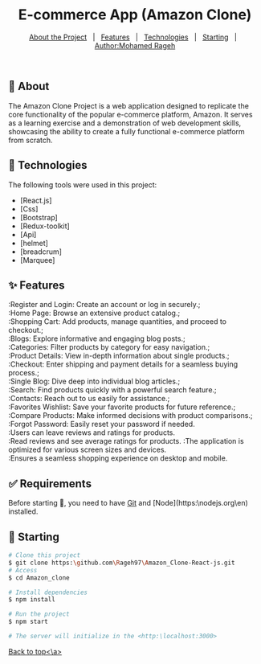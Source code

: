 <h1 align="center">E-commerce App (Amazon Clone)</h1>
<p align="center">
  <a href="#dart-about">About the Project</a> &#xa0; | &#xa0; 
  <a href="#sparkles-features">Features</a> &#xa0; | &#xa0;
  <a href="#rocket-technologies">Technologies</a> &#xa0; | &#xa0;
  <a href="#checkered_flag-starting">Starting</a> &#xa0; | &#xa0;
  <a href="https://github.com/Rageh97" target="_blank">Author:Mohamed Rageh</a>
</p>

<br>

## :dart: About

The Amazon Clone Project is a web application designed to replicate the core functionality of the popular e-commerce platform, Amazon. It serves as a learning exercise and a demonstration of web development skills, showcasing the ability to create a fully functional e-commerce platform from scratch.

## :rocket: Technologies

The following tools were used in this project:

- [React.js]
- [Css]
- [Bootstrap]
- [Redux-toolkit]
- [Api]
- [helmet]
- [breadcrum]
- [Marquee]

## :sparkles: Features

:Register and Login: Create an account or log in securely.;\
:Home Page: Browse an extensive product catalog.;\
:Shopping Cart: Add products, manage quantities, and proceed to checkout.;\
:Blogs: Explore informative and engaging blog posts.;\
:Categories: Filter products by category for easy navigation.;\
:Product Details: View in-depth information about single products.;\
:Checkout: Enter shipping and payment details for a seamless buying process.;\
:Single Blog: Dive deep into individual blog articles.;\
:Search: Find products quickly with a powerful search feature.;\
:Contacts: Reach out to us easily for assistance.;\
:Favorites Wishlist: Save your favorite products for future reference.;\
:Compare Products: Make informed decisions with product comparisons.;\
:Forgot Password: Easily reset your password if needed.\
:Users can leave reviews and ratings for products.\
:Read reviews and see average ratings for products.
:The application is optimized for various screen sizes and devices.\
:Ensures a seamless shopping experience on desktop and mobile.


## :white_check_mark: Requirements

Before starting :checkered_flag:, you need to have [Git](https:\git-scm.com) and [Node](https:\nodejs.org\en\) installed.

## :checkered_flag: Starting

```bash
# Clone this project
$ git clone https:\github.com\Rageh97\Amazon_Clone-React-js.git
# Access
$ cd Amazon_clone

# Install dependencies
$ npm install

# Run the project
$ npm start

# The server will initialize in the <http:\localhost:3000>
```

<a href="#top">Back to top<\a>
